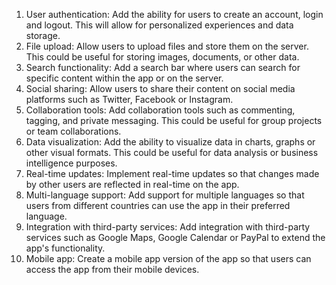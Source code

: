 1. User authentication: Add the ability for users to create an account, login and logout. This will allow for personalized experiences and data storage.
2. File upload: Allow users to upload files and store them on the server. This could be useful for storing images, documents, or other data.
3. Search functionality: Add a search bar where users can search for specific content within the app or on the server.
4. Social sharing: Allow users to share their content on social media platforms such as Twitter, Facebook or Instagram.
5. Collaboration tools: Add collaboration tools such as commenting, tagging, and private messaging. This could be useful for group projects or team collaborations.
6. Data visualization: Add the ability to visualize data in charts, graphs or other visual formats. This could be useful for data analysis or business intelligence purposes.
7. Real-time updates: Implement real-time updates so that changes made by other users are reflected in real-time on the app.
8. Multi-language support: Add support for multiple languages so that users from different countries can use the app in their preferred language.
9. Integration with third-party services: Add integration with third-party services such as Google Maps, Google Calendar or PayPal to extend the app's functionality.
10. Mobile app: Create a mobile app version of the app so that users can access the app from their mobile devices.
